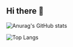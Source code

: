 ## Hi there 👋

![Anurag's GitHub stats](https://github-readme-stats.vercel.app/api?username=Farid1275&show_icons=true&theme=tokyonight)

![Top Langs](https://github-readme-stats.vercel.app/api/top-langs/?username=Farid1275&layout=compact&show_icons=true&theme=tokyonight)